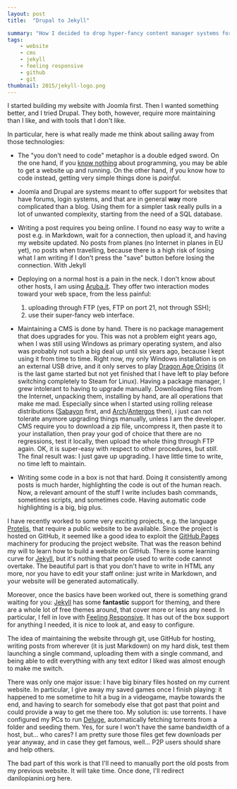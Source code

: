 ```yaml
---
layout: post
title:  "Drupal to Jekyll"

summary: "How I decided to drop hyper-fancy content manager systems for a generated static website."
tags:
    - website
    - cms
    - jekyll
    - feeling responsive
    - github
    - git
thumbnail: 2015/jekyll-logo.png
---
```


I started building my website with Joomla first. Then I wanted something better, and I tried Drupal. They both, however, require more maintaining than I like, and with tools that I don't like.

In particular, here is what really made me think about sailing away from those technologies:

* The "you don't need to code" metaphor is a double edged sword. On the one hand, if you [know nothing][Jon Snow] about programming, you may be able to get a website up and running. On the other hand, if you know how to code instead, getting very simple things done is *painful*.

* Joomla and Drupal are systems meant to offer support for websites that have forums, login systems, and that are in general **way** more complicated than a blog. Using them for a simpler task really pulls in a lot of unwanted complexity, starting from the need of a SQL database.

* Writing a post requires you being online. I found no easy way to write a post e.g. in Markdown, wait for a connection, then upload it, and having my website updated. No posts from planes (no Internet in planes in EU yet), no posts when travelling, because there is a high risk of losing what I am writing if I don't press the "save" button before losing the connection. With Jekyll

* Deploying on a normal host is a pain in the neck. I don't know about other hosts, I am using [Aruba.it][Aruba]. They offer two interaction modes toward your web space, from the less painful:
  1. uploading through FTP (yes, FTP on port 21, not through SSH);
  2. use their super-fancy web interface.


* Maintaining a CMS is done by hand.
There is no package management that does upgrades for you.
This was not a problem eight years ago, when I was still using Windows as primary operating system, and also was probably not such a big deal up until six years ago, because I kept using it from time to time.
Right now, my only Windows installation is on an external USB drive, and it only serves to play [Dragon Age Origins][DAO] (it is the last game started but not yet finished that I have left to play before switching completely to Steam for Linux).
Having a package manager, I grew intolerant to having to upgrade manually.
Downloading files from the Internet, unpacking them, installing by hand, are all operations that make me mad.
Especially since when I started using rolling release distributions ([Sabayon][Sabayon] first, and [Arch][Arch]/[Antergos][Antergos] then), i just can not tolerate anymore upgrading things manually, unless I am the developer.
CMS require you to download a zip file, uncompress it, then paste it to your installation, then pray your god of choice that there are no regressions, test it locally, then upload the whole thing through FTP again.
OK, it is super-easy with respect to other procedures, but *still*.
The final result was: I just gave up upgrading. I have little time to write, no time left to maintain.

* Writing some code in a box is not that hard.
Doing it consistently among posts is much harder, highlighting the code is out of the human reach.
Now, a relevant amount of the stuff I write includes bash commands, sometimes scripts, and sometimes code.
Having automatic code highlighting is a big, big plus.

I have recently worked to some very exciting projects, e.g. the language [Protelis][Protelis], that require a public website to be available.
Since the project is hosted on GitHub, it seemed like a good idea to exploit the [GitHub Pages][GH Pages] machinery for producing the project website.
That was the reason behind my will to learn how to build a website on GitHub.
There is some learning curve for [Jekyll][Jekyll], but it's nothing that people used to write code cannot overtake.
The beautiful part is that you don't have to write in HTML any more, nor you have to edit your staff online: just write in Markdown, and your website will be generated automatically.

Moreover, once the basics have been worked out, there is something grand waiting for you: [Jekyll][Jekyll] has some **fantastic** support for theming, and there are a whole lot of free themes around, that cover more or less any need.
In particular, I fell in love with [Feeling Responsive][Feeling Responsive].
It has out of the box support for anything I needed, it is nice to look at, and easy to configure.

The idea of maintaining the website through git, use GitHub for hosting, writing posts from wherever (it is just Markdown) on my hard disk, test them launching a single command, uploading them with a single command, and being able to edit everything with any text editor I liked was almost enough to make me switch.

There was only one major issue: I have big binary files hosted on my current website.
In particular, I give away my saved games once I finish playing: it happened to me sometime to hit a bug in a videogame, maybe towards the end, and having to search for somebody else that got past that point and could provide a way to get me there too.
My solution is: use torrents. I have configured my PCs to run [Deluge][Deluge], automatically fetching torrents from a folder and seeding them.
Yes, for sure I won't have the same bandwidth of a host, but... who cares? I am pretty sure those files get few downloads per year anyway, and in case they get famous, well... P2P users should share and help others.

The bad part of this work is that I'll need to manually port the old posts from my previous website.
It will take time.
Once done, I'll redirect danilopianini.org here.

[Antergos]: https://antergos.com/
[Arch]: https://www.archlinux.org/
[Aruba]: https://www.aruba.it
[DAO]: https://en.wikipedia.org/wiki/Dragon_Age:_Origins
[Deluge]: http://deluge-torrent.org/
[Feeling Responsive]: https://github.com/Phlow/feeling-responsive
[GH Pages]: https://pages.github.com
[Jekyll]: https://jekyllrb.com/
[Jon Snow]: https://en.wikipedia.org/wiki/Jon_Snow_(character)
[Protelis]: http://protelis.org
[Sabayon]: https://www.sabayon.org/
